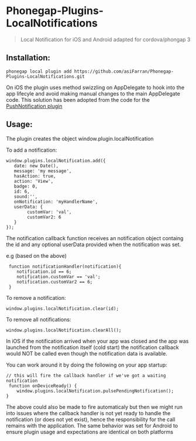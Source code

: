 # Phonegap-Plugins-LocalNotifications

> Local Notification for iOS and Android adapted for cordova/phongap 3 


## Installation:

    phonegap local plugin add https://github.com/asiFarran/Phonegap-Plugins-LocalNotifications.git

On iOS the plugin uses method swizzling on AppDelegate to hook into the app lifecyle and avoid making manual changes to the main AppDelegate code. This solution has been adopted from the code for the <a target='_blank' href='https://github.com/phonegap-build/PushPlugin'>PushNotification plugin </a>

## Usage:

The plugin creates the object window.plugin.localNotification

    
To add a notification: 
	    
    window.plugins.localNotification.add({
       date: new Date(),
       message: 'my message',
       hasAction: true,
       action: 'View',
       badge: 0,
       id: 6,
       sound:'',
       onNotification: 'myHandlerName',
       userData: {
            customVar: 'val',
            customVar2: 6
       }
    });
	

The notification callback function receives an notification object containg the id and any optional userData provided when the notification was set.

e.g (based on the above)
    
     function notificationHandler(notification){
        notification.id == 6;
        notification.customVar == 'val';
        notification.customVar2 == 6;
     }
     


To remove a notification: 
        
    window.plugins.localNotification.clear(id);
    
To remove all notifications: 
        
    window.plugins.localNotification.clearAll();
    


In iOS if the notification arrived when your app was closed and the app was launched from the notification itself (cold start) the notification callback would NOT be called even though the notification data is available.

You can work around it by doing the following on your app startup:

    // this will fire the callback handler if we've got a waiting notification
     function onDeviceReady() {    	
		window.plugins.localNotification.pulsePendingNotification(); 
	}
    
The above could also be made to fire automaticaly but then we might run into issues where the callback handler is not yet ready to handle the notification (or does not yet exist), hence the responsibility for the call remains with the application.
The same behavior was set for Android to ensure plugin usage and expectations are identical on both platforms

